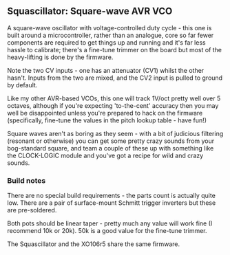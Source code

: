 ## Squascillator: Square-wave AVR VCO

A square-wave oscillator with voltage-controlled duty cycle - this one is built around a microcontroller, rather than an analogue, core so far fewer components are required to get things up and running and it's far less hassle to calibrate; there's a fine-tune trimmer on the board but most of the heavy-lifting is done by the firmware.

Note the two CV inputs - one has an attenuator (CV1) whilst the other hasn't.  Inputs from the two are mixed, and the CV2 input is pulled to ground by default.

Like my other AVR-based VCOs, this one will track 1V/oct pretty well over 5 octaves, although if you're expecting 'to-the-cent' accuracy then you may well be disappointed unless you're prepared to hack on the firmware (specifically, fine-tune the values in the pitch lookup table - have fun!)

Square waves aren't as boring as they seem - with a bit of judicious filtering (resonant or otherwise) you can get some pretty crazy sounds from your bog-standard square, and team a couple of these up with something like the CLOCK-LOGIC module and you've got a recipe for wild and crazy sounds.

### Build notes

There are no special build requirements - the parts count is actually quite low. There are a pair of surface-mount Schmitt trigger inverters but these are pre-soldered.

Both pots should be linear taper - pretty much any value will work fine (I recommend 10k or 20k). 50k is a good value for the fine-tune trimmer.

The Squascillator and the XO106r5 share the same firmware.
